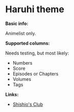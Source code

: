 # Haruhi theme

**Basic info:**

Animelist only.

**Supported columns:**

Needs testing, but most likely:

- Numbers
- Score
- Episodes or Chapters
- Volumes
- Tags

**Links:**
- [Shishio's Club](https://myanimelist.net/forum/?topicid=618961)